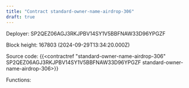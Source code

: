 ```yaml
---
title: "Contract standard-owner-name-airdrop-306"
draft: true
---
```

Deployer: SP2QEZ06AGJ3RKJPBV14SY1V5BBFNAW33D96YPGZF


 



Block height: 167803 (2024-09-29T13:34:20.000Z)

Source code: {{<contractref "standard-owner-name-airdrop-306" SP2QEZ06AGJ3RKJPBV14SY1V5BBFNAW33D96YPGZF standard-owner-name-airdrop-306>}}

Functions:


